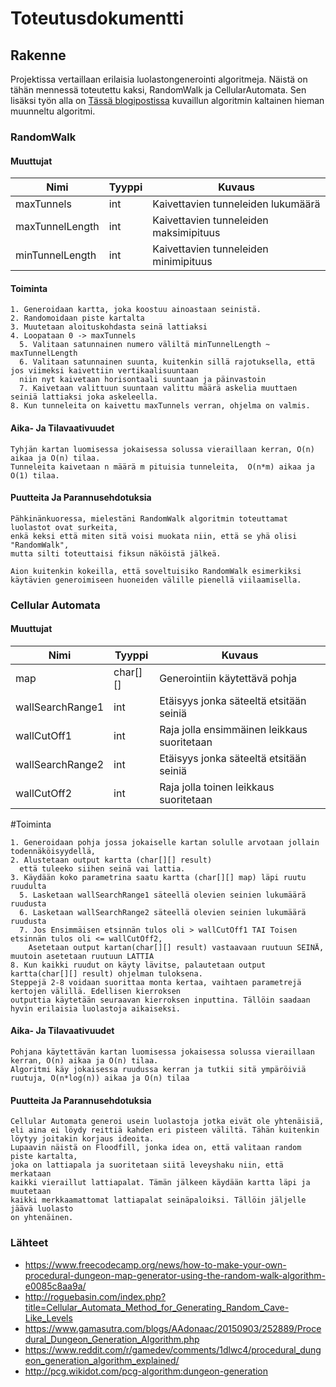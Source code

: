 # Toteutusdokumentti

## Rakenne

Projektissa vertaillaan erilaisia luolastongenerointi algoritmeja. 
Näistä on tähän mennessä toteutettu kaksi, RandomWalk ja CellularAutomata. 
Sen lisäksi työn alla on [Tässä blogipostissa](https://www.gamasutra.com/blogs/AAdonaac/20150903/252889/Procedural_Dungeon_Generation_Algorithm.php)
kuvaillun algoritmin kaltainen hieman muunneltu algoritmi.

### RandomWalk
#### Muuttujat
|Nimi|Tyyppi|Kuvaus|
|---|---|---|
|maxTunnels|int|Kaivettavien tunneleiden lukumäärä|
|maxTunnelLength|int|Kaivettavien tunneleiden maksimipituus|
|minTunnelLength|int|Kaivettavien tunneleiden minimipituus|
#### Toiminta
```
1. Generoidaan kartta, joka koostuu ainoastaan seinistä.
2. Randomoidaan piste kartalta
3. Muutetaan aloituskohdasta seinä lattiaksi
4. Loopataan 0 -> maxTunnels
  5. Valitaan satunnainen numero väliltä minTunnelLength ~ maxTunnelLength
  6. Valitaan satunnainen suunta, kuitenkin sillä rajotuksella, että jos viimeksi kaivettiin vertikaalisuuntaan
  niin nyt kaivetaan horisontaali suuntaan ja päinvastoin
  7. Kaivetaan valittuun suuntaan valittu määrä askelia muuttaen seiniä lattiaksi joka askeleella.
8. Kun tunneleita on kaivettu maxTunnels verran, ohjelma on valmis.
```
#### Aika- Ja Tilavaativuudet
```
Tyhjän kartan luomisessa jokaisessa solussa vieraillaan kerran, O(n) aikaa ja O(n) tilaa.
Tunneleita kaivetaan n määrä m pituisia tunneleita,  O(n*m) aikaa ja O(1) tilaa.
```
#### Puutteita Ja Parannusehdotuksia
```
Pähkinänkuoressa, mielestäni RandomWalk algoritmin toteuttamat luolastot ovat surkeita, 
enkä keksi että miten sitä voisi muokata niin, että se yhä olisi "RandomWalk", 
mutta silti toteuttaisi fiksun näköistä jälkeä.

Aion kuitenkin kokeilla, että soveltuisiko RandomWalk esimerkiksi 
käytävien generoimiseen huoneiden välille pienellä viilaamisella.
```

### Cellular Automata
#### Muuttujat
|Nimi|Tyyppi|Kuvaus|
|---|---|---|
|map|char[][]|Generointiin käytettävä pohja|
|wallSearchRange1|int|Etäisyys jonka säteeltä etsitään seiniä|
|wallCutOff1|int|Raja jolla ensimmäinen leikkaus suoritetaan|
|wallSearchRange2|int|Etäisyys jonka säteeltä etsitään seiniä|
|wallCutOff2|int|Raja jolla toinen leikkaus suoritetaan|
#Toiminta
```
1. Generoidaan pohja jossa jokaiselle kartan solulle arvotaan jollain todennäköisyydellä, 
2. Alustetaan output kartta (char[][] result)
  että tuleeko siihen seinä vai lattia.
3. Käydään koko parametrina saatu kartta (char[][] map) läpi ruutu ruudulta
  5. Lasketaan wallSearchRange1 säteellä olevien seinien lukumäärä ruudusta
  6. Lasketaan wallSearchRange2 säteellä olevien seinien lukumäärä ruudusta
  7. Jos Ensimmäisen etsinnän tulos oli > wallCutOff1 TAI Toisen etsinnän tulos oli <= wallCutOff2,
    Asetetaan output kartan(char[][] result) vastaavaan ruutuun SEINÄ, muutoin asetetaan ruutuun LATTIA
8. Kun kaikki ruudut on käyty lävitse, palautetaan output kartta(char[][] result) ohjelman tuloksena.
Steppejä 2-8 voidaan suorittaa monta kertaa, vaihtaen parametrejä kertojen välillä. Edellisen kierroksen
outputtia käytetään seuraavan kierroksen inputtina. Tällöin saadaan hyvin erilaisia luolastoja aikaiseksi.
```
#### Aika- Ja Tilavaativuudet
```
Pohjana käytettävän kartan luomisessa jokaisessa solussa vieraillaan kerran, O(n) aikaa ja O(n) tilaa.
Algoritmi käy jokaisessa ruudussa kerran ja tutkii sitä ympäröiviä ruutuja, O(n*log(n)) aikaa ja O(n) tilaa
```
#### Puutteita Ja Parannusehdotuksia
```
Cellular Automata generoi usein luolastoja jotka eivät ole yhtenäisiä,
eli aina ei löydy reittiä kahden eri pisteen väliltä. Tähän kuitenkin
löytyy joitakin korjaus ideoita. 
Lupaavin näistä on Floodfill, jonka idea on, että valitaan random piste kartalta,
joka on lattiapala ja suoritetaan siitä leveyshaku niin, että merkataan
kaikki vieraillut lattiapalat. Tämän jälkeen käydään kartta läpi ja muutetaan 
kaikki merkkaamattomat lattiapalat seinäpaloiksi. Tällöin jäljelle jäävä luolasto
on yhtenäinen.
```

### Lähteet
- https://www.freecodecamp.org/news/how-to-make-your-own-procedural-dungeon-map-generator-using-the-random-walk-algorithm-e0085c8aa9a/
- http://roguebasin.com/index.php?title=Cellular_Automata_Method_for_Generating_Random_Cave-Like_Levels
- https://www.gamasutra.com/blogs/AAdonaac/20150903/252889/Procedural_Dungeon_Generation_Algorithm.php
- https://www.reddit.com/r/gamedev/comments/1dlwc4/procedural_dungeon_generation_algorithm_explained/
- http://pcg.wikidot.com/pcg-algorithm:dungeon-generation
